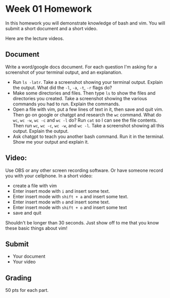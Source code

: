 # Week 01 Homework

In this homework you will demonstrate knowledge of bash and vim. You will submit a short document and a short video.

Here are the lecture videos.

## Document

Write a word/google docs document. For each question I'm asking for a screenshot of your terminal output, and an explanation.

* Run `ls -latr`. Take a screenshot showing your terminal output. Explain the output. What did the `-l`, `-a`, `-t`, `-r` flags do?
* Make some directories and files. Then type `ls` to show the files and directories you created. Take a screenshot showing the various commands you had to run. Explain the commands.
* Open a file with vim, put a few lines of text in it, then save and quit vim. Then go on google or chatgpt and research the `wc` command. What do `wc`, `wc -w`, `wc -c` and `wc -l` do? Run `cat` so I can see the file contents. Then run `wc`, `wc -c`, `wc -w`, and `wc -l`. Take a screenshot showing all this output. Explain the output.
* Ask chatgpt to teach you another bash command. Run it in the terminal. Show me your output and explain it.


## Video:

Use OBS or any other screen recording software. Or have someone record you with your cellphone. In a short video:
* create a file with vim
* Enter insert mode with `i` and insert some text.
* Enter insert mode with  `shift + a` and insert some text.
* Enter insert mode with `o` and insert some text.
* Enter insert mode with `shift + o` and insert some text
* save and quit

Shouldn't be longer than 30 seconds. Just show off to me that you know these basic things about vim!

## Submit

* Your document
* Your video


## Grading

50 pts for each part.

